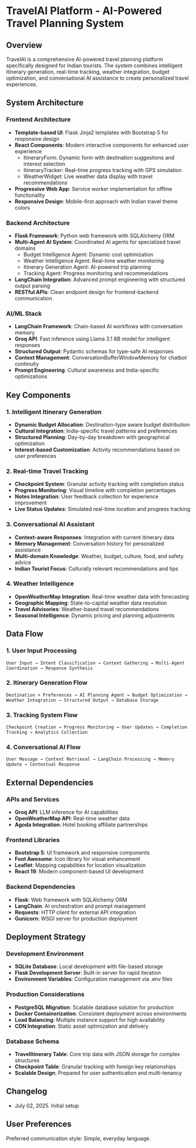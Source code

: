 # TravelAI Platform - AI-Powered Travel Planning System

## Overview

TravelAI is a comprehensive AI-powered travel planning platform specifically designed for Indian tourists. The system combines intelligent itinerary generation, real-time tracking, weather integration, budget optimization, and conversational AI assistance to create personalized travel experiences.

## System Architecture

### Frontend Architecture
- **Template-based UI**: Flask Jinja2 templates with Bootstrap 5 for responsive design
- **React Components**: Modern interactive components for enhanced user experience
  - ItineraryForm: Dynamic form with destination suggestions and interest selection
  - ItineraryTracker: Real-time progress tracking with GPS simulation
  - WeatherWidget: Live weather data display with travel recommendations
- **Progressive Web App**: Service worker implementation for offline functionality
- **Responsive Design**: Mobile-first approach with Indian travel theme colors

### Backend Architecture
- **Flask Framework**: Python web framework with SQLAlchemy ORM
- **Multi-Agent AI System**: Coordinated AI agents for specialized travel domains
  - Budget Intelligence Agent: Dynamic cost optimization
  - Weather Intelligence Agent: Real-time weather monitoring
  - Itinerary Generation Agent: AI-powered trip planning
  - Tracking Agent: Progress monitoring and recommendations
- **LangChain Integration**: Advanced prompt engineering with structured output parsing
- **RESTful APIs**: Clean endpoint design for frontend-backend communication

### AI/ML Stack
- **LangChain Framework**: Chain-based AI workflows with conversation memory
- **Groq API**: Fast inference using Llama 3.1 8B model for intelligent responses
- **Structured Output**: Pydantic schemas for type-safe AI responses
- **Context Management**: ConversationBufferWindowMemory for chatbot continuity
- **Prompt Engineering**: Cultural awareness and India-specific optimizations

## Key Components

### 1. Intelligent Itinerary Generation
- **Dynamic Budget Allocation**: Destination-type aware budget distribution
- **Cultural Integration**: India-specific travel patterns and preferences
- **Structured Planning**: Day-by-day breakdown with geographical optimization
- **Interest-based Customization**: Activity recommendations based on user preferences

### 2. Real-time Travel Tracking
- **Checkpoint System**: Granular activity tracking with completion status
- **Progress Monitoring**: Visual timeline with completion percentages
- **Notes Integration**: User feedback collection for experience improvement
- **Live Status Updates**: Simulated real-time location and progress tracking

### 3. Conversational AI Assistant
- **Context-aware Responses**: Integration with current itinerary data
- **Memory Management**: Conversation history for personalized assistance
- **Multi-domain Knowledge**: Weather, budget, culture, food, and safety advice
- **Indian Tourist Focus**: Culturally relevant recommendations and tips

### 4. Weather Intelligence
- **OpenWeatherMap Integration**: Real-time weather data with forecasting
- **Geographic Mapping**: State-to-capital weather data resolution
- **Travel Advisories**: Weather-based travel recommendations
- **Seasonal Intelligence**: Dynamic pricing and planning adjustments

## Data Flow

### 1. User Input Processing
```
User Input → Intent Classification → Context Gathering → Multi-Agent Coordination → Response Synthesis
```

### 2. Itinerary Generation Flow
```
Destination + Preferences → AI Planning Agent → Budget Optimization → Weather Integration → Structured Output → Database Storage
```

### 3. Tracking System Flow
```
Checkpoint Creation → Progress Monitoring → User Updates → Completion Tracking → Analytics Collection
```

### 4. Conversational AI Flow
```
User Message → Context Retrieval → LangChain Processing → Memory Update → Contextual Response
```

## External Dependencies

### APIs and Services
- **Groq API**: LLM inference for AI capabilities
- **OpenWeatherMap API**: Real-time weather data
- **Agoda Integration**: Hotel booking affiliate partnerships

### Frontend Libraries
- **Bootstrap 5**: UI framework and responsive components
- **Font Awesome**: Icon library for visual enhancement
- **Leaflet**: Mapping capabilities for location visualization
- **React 19**: Modern component-based UI development

### Backend Dependencies
- **Flask**: Web framework with SQLAlchemy ORM
- **LangChain**: AI orchestration and prompt management
- **Requests**: HTTP client for external API integration
- **Gunicorn**: WSGI server for production deployment

## Deployment Strategy

### Development Environment
- **SQLite Database**: Local development with file-based storage
- **Flask Development Server**: Built-in server for rapid iteration
- **Environment Variables**: Configuration management via .env files

### Production Considerations
- **PostgreSQL Migration**: Scalable database solution for production
- **Docker Containerization**: Consistent deployment across environments
- **Load Balancing**: Multiple instance support for high availability
- **CDN Integration**: Static asset optimization and delivery

### Database Schema
- **TravelItinerary Table**: Core trip data with JSON storage for complex structures
- **Checkpoint Table**: Granular tracking with foreign key relationships
- **Scalable Design**: Prepared for user authentication and multi-tenancy

## Changelog
- July 02, 2025. Initial setup

## User Preferences

Preferred communication style: Simple, everyday language.